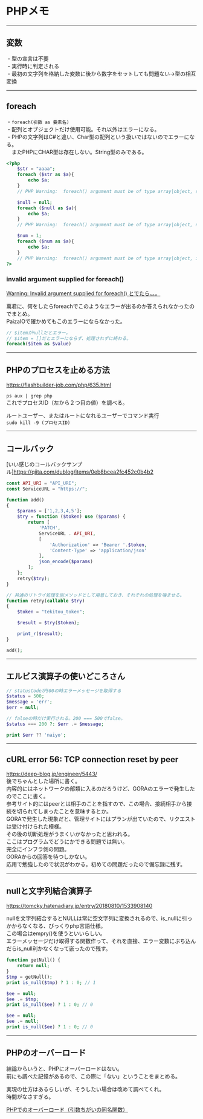 # PHPメモ

---

## 変数

・型の宣言は不要  
・実行時に判定される  
・最初の文字列を格納した変数に後から数字をセットしても問題ない→型の相互変換

---

## foreach

・`foreach(引数 as 要素名)`  
・配列とオブジェクトだけ使用可能。それ以外はエラーになる。  
・PHPの文字列はC#と違い、Char型の配列という扱いではないのでエラーになる。  
　またPHPにCHAR型は存在しない。String型のみである。  

``` PHP
<?php
    $str = "aaaa";
    foreach ($str as $a){
        echo $a;
    }
    // PHP Warning:  foreach() argument must be of type array|object, string given in /workspace/Main.php on line 4

    $null = null;
    foreach ($null as $a){
        echo $a;
    }
    // PHP Warning:  foreach() argument must be of type array|object, null given in /workspace/Main.php on line 14

    $num = 1;
    foreach ($num as $a){
        echo $a;
    }
    // PHP Warning:  foreach() argument must be of type array|object, int given in /workspace/Main.php on line 19
?>
```

### invalid argument supplied for foreach()

[Warning: Invalid argument supplied for foreach() とでたら。。。](https://hacknote.jp/archives/19783/)  

萬君に、何をしたらforeachでこのようなエラーが出るのか答えられなかったのでまとめ。  
PaizaIOで確かめてもこのエラーにならなかった。

``` php
// $itemがnullだとエラー。
// $item = []だとエラーにならず、処理されずに終わる。
foreach($item as $value)
```

---

## PHPのプロセスを止める方法

<https://flashbuilder-job.com/php/635.html>

`ps aux | grep php`  
これでプロセスID（左から２つ目の値）を調べる。  

ルートユーザー、またはルートになれるユーザーでコマンド実行  
`sudo kill -9 (プロセスID)`  

---

## コールバック

[いい感じのコールバックサンプル]<https://qiita.com/dublog/items/0eb8bcea2fc452c0b4b2>

```php
const API_URI = "API_URI";
const ServiceURL = "https://";

function add()
{
    $params = ['1,2,3,4,5'];
    $try = function ($token) use ($params) {
        return [
            'PATCH',
            ServiceURL . API_URI,
            [
                'Authorization' => 'Bearer '.$token,
                'Content-Type' => 'application/json'
            ],
            json_encode($params)
        ];
    };
    retry($try);
}

// 共通のリトライ処理を別メソッドとして用意しておき、それぞれの処理を噛ませる。
function retry(callable $try)
{
    $token = "tekitou_token";

    $result = $try($token);

    print_r($result);
}

add();
```

---

## エルビス演算子の使いどころさん

```php
// statusCodeが500の時エラーメッセージを取得する
$status = 500;
$message = 'err';
$err = null;

// falseの時だけ実行される。200 === 500でfalse。
$status === 200 ?: $err .= $message;

print $err ?? 'naiyo';
```

---

## cURL error 56: TCP connection reset by peer

<https://deep-blog.jp/engineer/5443/>  
後でちゃんとした場所に書く。  
内容的にはネットワークの部類に入るのだろうけど、GORAのエラーで発生したのでここに書く。  
参考サイト的にはpeerとは相手のことを指すので、この場合、接続相手から接続を切られてしまったことを意味するとか。  
GORAで発生した現象だと、管理サイトにはプランが出ていたので、リクエストは受け付けられた模様。  
その後の切断処理がうまくいかなかったと思われる。  
ここはプログラムでどうにかできる問題では無い。  
完全にインフラ側の問題。  
GORAからの回答を待つしかない。  
応用で勉強したので状況がわかる。初めての問題だったので備忘録に残す。  

---

## nullと文字列結合演算子

<https://tomcky.hatenadiary.jp/entry/20180810/1533908140>

nullを文字列結合するとNULLは常に空文字列に変換されるので、is_nullに引っかからなくなる、びっくりphp言語仕様。  
この場合はempry()を使うといいらしい。  
エラーメッセージだけ取得する関数作って、それを直接、エラー変数にぶち込んだらis_null利かなくなって嵌ったので残す。  

``` php
function getNull() {
    return null;
}
$tmp = getNull();
print is_null($tmp) ? 1 : 0; // 1

$ee = null;
$ee .= $tmp;
print is_null($ee) ? 1 : 0; // 0

$ee = null;
$ee .= null;
print is_null($ee) ? 1 : 0; // 0
```

---

## PHPのオーバーロード

結論からいうと、PHPにオーバーロードはない。  
前にも調べた記憶があるので、この際に「ない」ということをまとめる。  

実現の仕方はあるらしいが、そうしたい場合は改めて調べてくれ。  
時間がなさすぎる。  

[PHPでのオーバーロード（引数ちがいの同名関数）](https://qiita.com/yasumodev/items/cf3da2a2f5547358e780)  
